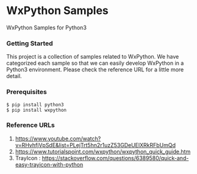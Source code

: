  

# WxPython Samples

WxPython Samples for Python3

### Getting Started

This project is a collection of samples related to WxPython. We have categorized each sample so that we can easily develop WxPython in a Python3 environment. Please check the reference URL for a little more detail.


### Prerequisites

```
$ pip install python3
$ pip install wxpython
```

 
 
### Reference URLs
1. https://www.youtube.com/watch?v=RHvhfjVpSdE&list=PLejTrt5hn2r1uzZ53GDeUElXRkRFbUmQd
2. https://www.tutorialspoint.com/wxpython/wxpython_quick_guide.htm
3. TrayIcon : https://stackoverflow.com/questions/6389580/quick-and-easy-trayicon-with-python

 
 
 
